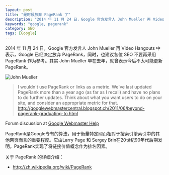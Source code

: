```yaml
---
layout: post
title: "是时候放弃 PageRank 了"
description: "2014 年 11 月 24 日，Google 官方发言人 John Mueller 再 Video Hangouts 中表示，Google 已经决定放弃 PageRank，同时，也建议各位 SEO 不要再采用 PageRank 作为参考。其实 John Mueller 早在去年，就曾表示今后不太可能更新 PageRank。"
keywords: "google, pagerank"
category: SEO
tags: [Google]
---
```


2014 年 11 月 24 日，Google 官方发言人 John Mueller 再 Video Hangouts 中表示，Google 已经决定放弃 PageRank，同时，也建议各位 SEO 不要再采用 PageRank 作为参考。其实 John Mueller 早在去年，就曾表示今后不太可能更新 PageRank。

![John Mueller](http://cdn.09hd.com/images/2014/12/John%20Mueller.png)

<!--more-->

> I wouldn't use PageRank or links as a metric. We've last updated PageRank more than a year ago (as far as I recall) and have no plans to do further updates. Think about what you want users to do on your site, and consider an appropriate metric for that.		
> http://googlewebmastercentral.blogspot.ch/2011/06/beyond-pagerank-graduating-to.html

Forum discussion at [Google Webmaster Help](https://productforums.google.com/forum/#!msg/webmasters/dKPZID4N3v0/tKI43QpLUWsJ)

PageRank是Google专有的算法，用于衡量特定网页相对于搜索引擎索引中的其他网页而言的重要程度。它由Larry Page 和 Sergey Brin在20世纪90年代后期发明。PageRank实现了将链接价值概念作为排名因素。

关于 PageRank 的详细介绍：

- <http://zh.wikipedia.org/wiki/PageRank>
